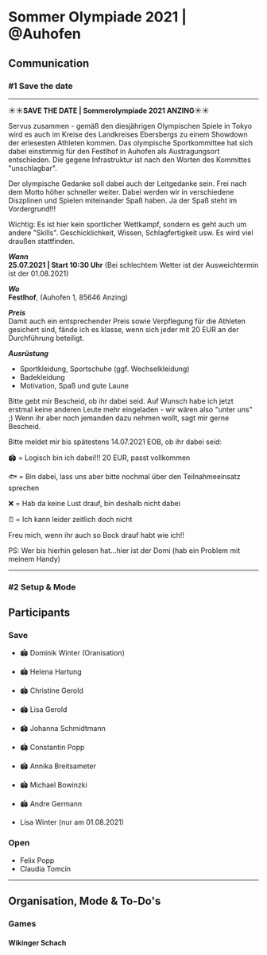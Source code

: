 # Sommer Olympiade 2021 | @Auhofen



## Communication
### #1 Save the date

----

☀️☀️**SAVE THE DATE | Sommerolympiade 2021 ANZING**☀️☀️

Servus zusammen - gemäß den diesjährigen  Olympischen Spiele in Tokyo wird es auch im Kreise des Landkreises Ebersbergs zu einem Showdown der erlesesten Athleten kommen. Das olympische Sportkommittee hat sich dabei einstimmig für den Festlhof in Auhofen als Austragungsort entschieden. Die gegene Infrastruktur ist nach den Worten des Kommittes "unschlagbar".  

Der olympische Gedanke soll dabei auch der Leitgedanke sein. Frei nach dem Motto höher schneller weiter. Dabei werden wir in verschiedene Diszplinen und Spielen miteinander Spaß haben. Ja der Spaß steht im Vordergrund!!! 

Wichtig: Es ist hier kein sportlicher Wettkampf, sondern es geht auch um andere "Skills". Geschicklichkeit, Wissen, Schlagfertigkeit usw. Es wird viel draußen stattfinden. 

***Wann***   
**25.07.2021 | Start 10:30 Uhr** (Bei schlechtem Wetter ist der Ausweichtermin ist der 01.08.2021)

***Wo***  
**Festlhof**, (Auhofen 1, 85646 Anzing) 

***Preis***  
Damit auch ein entsprechender Preis sowie Verpflegung für die Athleten gesichert sind, fände ich es klasse, wenn sich jeder mit 20 EUR an der Durchführung beteiligt.

***Ausrüstung***
- Sportkleidung, Sportschuhe (ggf. Wechselkleidung)
- Badekleidung
- Motivation, Spaß und gute Laune

Bitte gebt mir Bescheid, ob ihr dabei seid. Auf Wunsch habe ich jetzt erstmal keine anderen Leute mehr eingeladen - wir wären also "unter uns" ;) Wenn ihr aber noch jemanden dazu nehmen wollt, sagt mir gerne Bescheid.

Bitte meldet mir bis spätestens 14.07.2021 EOB, ob ihr dabei seid: 

🏟️ = Logisch bin ich dabei!!! 20 EUR, passt vollkommen 

🐟 = Bin dabei, lass uns aber bitte nochmal über den Teilnahmeeinsatz sprechen

❌ = Hab da keine Lust drauf, bin deshalb nicht dabei

⏰ = Ich kann leider zeitlich doch nicht 

Freu mich, wenn ihr auch so Bock drauf habt wie ich!!

PS: Wer bis hierhin gelesen hat...hier ist der Domi (hab ein Problem mit meinem Handy)

----
### #2 Setup & Mode
## Participants

### Save
* 🏟️ Dominik Winter (Oranisation)
* 🏟️ Helena Hartung
* 🏟️ Christine Gerold
* 🏟️ Lisa Gerold
* 🏟️ Johanna Schmidtmann
* 🏟️ Constantin Popp
* 🏟️ Annika Breitsameter
* 🏟️ Michael Bowinzki
* 🏟️ Andre Germann

* Lisa Winter (nur am 01.08.2021)

### Open
* Felix Popp
* Claudia Tomcin
----

## Organisation, Mode & To-Do's

### Games

#### Wikinger Schach
#### 







